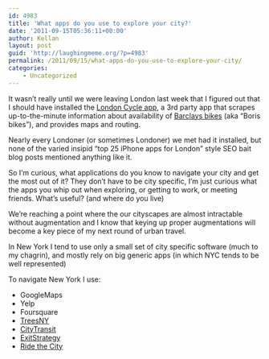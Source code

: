```yaml
---
id: 4983
title: 'What apps do you use to explore your city?'
date: '2011-09-15T05:36:11+00:00'
author: Kellan
layout: post
guid: 'http://laughingmeme.org/?p=4983'
permalink: /2011/09/15/what-apps-do-you-use-to-explore-your-city/
categories:
    - Uncategorized
---
```


It wasn’t really until we were leaving London last week that I figured out that I should have installed the [London Cycle app](http://londoncycleapp.com/), a 3rd party app that scrapes up-to-the-minute information about availability of [Barclays bikes](http://www.tfl.gov.uk/roadusers/cycling/14808.aspx) (aka “Boris bikes”), and provides maps and routing.

Nearly every Londoner (or sometimes Londoner) we met had it installed, but none of the varied insipid “top 25 iPhone apps for London” style SEO bait blog posts mentioned anything like it.

So I’m curious, what applications do you know to navigate your city and get the most out of it? They don’t have to be city specific, I’m just curious what the apps you whip out when exploring, or getting to work, or meeting friends. What’s useful? (and where do you live)

We’re reaching a point where the our cityscapes are almost intractable without augmentation and I know that keying up proper augmentations will become a key piece of my next round of urban travel.

In New York I tend to use only a small set of city specific software (much to my chagrin), and mostly rely on big generic apps (in which NYC tends to be well represented)

To navigate New York I use:

- GoogleMaps
- Yelp
- Foursquare
- [TreesNY](http://www.treesnearyou.com/)
- [CityTransit](http://magnetismstudios.com/CityTransit)
- [ExitStrategy](http://www.exitstrategynyc.com/)
- [Ride the City](http://ridethecity.com/)